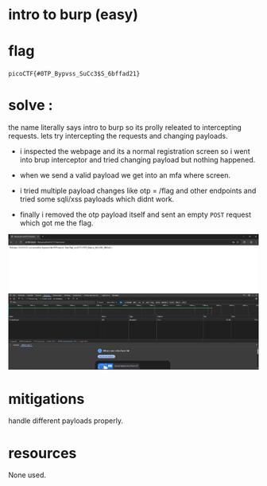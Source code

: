# intro to burp (easy)

# flag 

`picoCTF{#0TP_Bypvss_SuCc3$S_6bffad21}`

# solve :

the name literally says intro to burp so its prolly releated to intercepting requests. lets try intercepting the requests and changing payloads.

- i inspected the webpage and its a normal registration screen so i went into brup interceptor and tried changing payload but nothing happened. 

- when we send a valid payload we get into an mfa where screen.

- i tried multiple payload changes like otp = /flag and other endpoints and tried some sqli/xss payloads which didnt work.

- finally i removed the otp payload itself and sent an empty `POST` request which got me the flag.

![alt text](assets/introToBurpFlag.png)


# mitigations 

handle different payloads properly.

# resources

None used.

